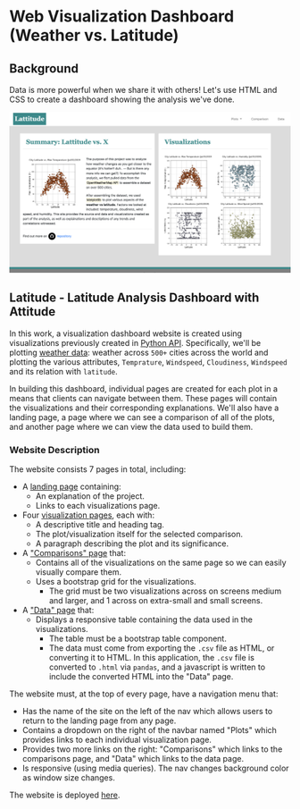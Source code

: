 # Web Visualization Dashboard (Weather vs. Latitude)

## Background

Data is more powerful when we share it with others! Let's use HTML and CSS to create a dashboard showing the analysis we've done.

![Images/landingResize.png](https://github.com/EstellaYu/Data_Science_Certificate_Projects/blob/master/Web-development/Images/output%20display/landing_page.png)

## Latitude - Latitude Analysis Dashboard with Attitude

In this work, a visualization dashboard website is created using visualizations previously created in [Python API](https://github.com/EstellaYu/Data_Science_Certificate_Projects/tree/master/Python_API). Specifically, we'll be plotting [weather data](Images/img/cities.csv): weather across `500+` cities across the world and plotting the various attributes, `Temprature`, `Windspeed`, `Cloudiness`, `Windspeed` and its relation with `latitude`.

In building this dashboard, individual pages are created for each plot in a means that clients can navigate between them. These pages will contain the visualizations and their corresponding explanations. We'll also have a landing page, a page where we can see a comparison of all of the plots, and another page where we can view the data used to build them.

### Website Description

The website consists 7 pages in total, including:

* A [landing page](#landing-page) containing:
  * An explanation of the project.
  * Links to each visualizations page.
* Four [visualization pages](#visualization-pages), each with:
  * A descriptive title and heading tag.
  * The plot/visualization itself for the selected comparison.
  * A paragraph describing the plot and its significance.
* A ["Comparisons" page](#comparisons-page) that:
  * Contains all of the visualizations on the same page so we can easily visually compare them.
  * Uses a bootstrap grid for the visualizations.
    * The grid must be two visualizations across on screens medium and larger, and 1 across on extra-small and small screens.
* A ["Data" page](#data-page) that:
  * Displays a responsive table containing the data used in the visualizations.
    * The table must be a bootstrap table component.
    * The data must come from exporting the `.csv` file as HTML, or converting it to HTML. In this application, the `.csv` file is converted to `.html` via `pandas`, and a javascript is written to include the converted HTML into the "Data" page.

The website must, at the top of every page, have a navigation menu that:

* Has the name of the site on the left of the nav which allows users to return to the landing page from any page.
* Contains a dropdown on the right of the navbar named "Plots" which provides links to each individual visualization page.
* Provides two more links on the right: "Comparisons" which links to the comparisons page, and "Data" which links to the data page.
* Is responsive (using media queries). The nav changes background color as window size changes.

The website is deployed [here](https://estellayu.github.io/Image/Projects/Weather_Web/index.html).

